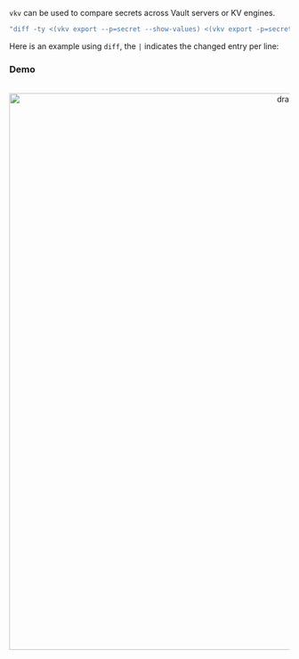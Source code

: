 
`vkv` can be used to compare secrets across Vault servers or KV engines.

```bash
"diff -ty <(vkv export --p=secret --show-values) <(vkv export -p=secret_2 --show-values)"
```

Here is an example using `diff`, the `|` indicates the changed entry per line:

### Demo
<div align="center">
<br>
<img src="https://media.githubusercontent.com/media/FalcoSuessgott/vkv/master/www/static/images/diff.gif" alt="drawing" width="1000"/>
</div>

